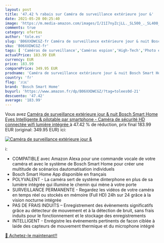 ```yaml
---
layout: post
title: '47.42 % rabais sur Caméra de surveillance extérieure jour &'
date: 2021-05-20 00:25:40
image: 'https://m.media-amazon.com/images/I/21I7nyZcjLL._SL500_._SL400_.jpg'
comments: true
category: ofertas
author: 'tole.es'
slug: 'B06XXDWCGZ-fr Caméra de surveillance extérieure jour & nuit Bosch Smart...'
sku: 'B06XXDWCGZ-fr'
tags: [ 'Caméras de surveillance','Caméras espion','High-Tech','Photo et caméscopes','bosch smart home', ]
actualPrice: 183.99 EUR
currency: EUR
price: 183.99
comparePrice: 349.95 EUR
prodname: 'Caméra de surveillance extérieure jour & nuit Bosch Smart Home Eyes  Intelligente & pilotable par smartphone - Caméra de sécurité HD connectée wifi  lumière intégrée '
country: 'fr'
flag: '🇫🇷'
brand: 'Bosch Smart Home'
buyurl: 'https://www.amazon.fr/dp/B06XXDWCGZ/?tag=tolees0d-21'
descuento: '47.42'
average: '183.99'
---
```


Vous avez [Caméra de surveillance extérieure jour & nuit Bosch Smart Home Eyes  Intelligente & pilotable par smartphone - Caméra de sécurité HD connectée wifi  lumière intégrée ](https://www.amazon.fr/dp/B06XXDWCGZ/?tag=tolees0d-21)  à  47.42 % de réduction, prix final  183.99 EUR (original: 349.95 EUR) ici:

[![Caméra de surveillance extérieure jour &](https://m.media-amazon.com/images/I/21I7nyZcjLL._SL500_._SL400_.jpg)](https://www.amazon.fr/dp/B06XXDWCGZ/?tag=tolees0d-21)

ℹ️:

- COMPATIBLE avec Amazon Alexa pour une commande vocale de votre caméra et avec le système de Bosch Smart Home pour créer une multitude de scénarios dautomatisation individuels
- Bosch Smart Home App disponible en français
- POLYVALENT - La caméra sert de système dinterphone en plus de sa lumière intégrée qui illumine le chemin qui mène à votre porte
- SURVEILLANCE PERMANENTE - Regardez les vidéos de votre caméra en temps réel ou stockés en mémoire (Full HD) 24h sur 24 grâce à la vision nocturne intégrée
- PAS DE FRAIS INDUITS – Enregistrement des évènements significatifs grâce au détecteur de mouvement et à la détection de bruit, sans frais induits pour le fonctionnement et le stockage des enregistrements
- INTELLIGENT - Enrégistre les événements pertinents de facon ciblée à laide des capteurs de mouvement thermique et du microphone intégré

[🛒 Achetez-le maintenant!!](https://www.amazon.fr/dp/B06XXDWCGZ/?tag=tolees0d-21)
